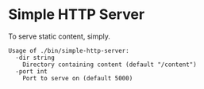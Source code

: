 # Simple HTTP Server

To serve static content, simply.

```
Usage of ./bin/simple-http-server:
  -dir string
	Directory containing content (default "/content")
  -port int
	Port to serve on (default 5000)
```
